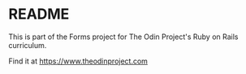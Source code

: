 # README

This is part of the Forms project for The Odin Project's Ruby on Rails curriculum.

Find it at https://www.theodinproject.com